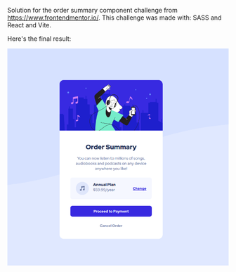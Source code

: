 Solution for the order summary component challenge from https://www.frontendmentor.io/.
This challenge was made with: SASS and React and Vite.

Here's the final result:

![](public/result.png)
